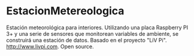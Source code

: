# EstacionMetereologica
  Estación meteorológica para interiores. Utilizando una placa Raspberry PI 3+ y una serie de sensores que monitorean variables de ambiente, se construirá una estación de datos.  Basado en el proyecto "LiV Pi". http://www.livpi.com. Open source.
